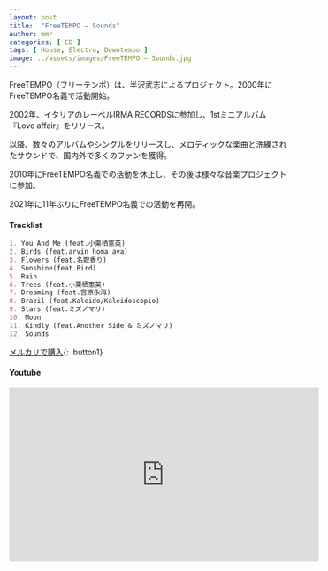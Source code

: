 ```yaml
---
layout: post
title:  "FreeTEMPO – Sounds"
author: mmr
categories: [ CD ]
tags: [ House, Electro, Downtempo ]
image: ../assets/images/FreeTEMPO – Sounds.jpg
---
```


FreeTEMPO（フリーテンポ）は、半沢武志によるプロジェクト。2000年にFreeTEMPO名義で活動開始。

2002年、イタリアのレーベルIRMA RECORDSに参加し、1stミニアルバム『Love affair』をリリース。

以降、数々のアルバムやシングルをリリースし、メロディックな楽曲と洗練されたサウンドで、国内外で多くのファンを獲得。

2010年にFreeTEMPO名義での活動を休止し、その後は様々な音楽プロジェクトに参加。

2021年に11年ぶりにFreeTEMPO名義での活動を再開。

#### Tracklist
```md
1. You And Me (feat.小栗栖憲英)
2. Birds (feat.arvin homa aya)
3. Flowers (feat.名取香り)
4. Sunshine(feat.Bird)
5. Rain
6. Trees (feat.小栗栖憲英)
7. Dreaming (feat.宮原永海)
8. Brazil (feat.Kaleido/Kaleidoscopio)
9. Stars (feat.ミズノマリ)
10. Moon
11. Kindly (feat.Another Side & ミズノマリ)
12. Sounds
```

[メルカリで購入](https://jp.mercari.com/item/m50405344803?afid=6142608987){: .button1}

#### Youtube
<iframe width="560" height="315" src="https://www.youtube.com/embed/pdzo4ariC1Q?si=0spyPgnN5Iie-62l" title="YouTube video player" frameborder="0" allow="accelerometer; autoplay; clipboard-write; encrypted-media; gyroscope; picture-in-picture; web-share" referrerpolicy="strict-origin-when-cross-origin" allowfullscreen></iframe>
